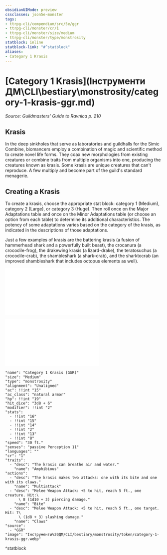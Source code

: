 ```yaml
---
obsidianUIMode: preview
cssclasses: json5e-monster
tags:
- ttrpg-cli/compendium/src/5e/ggr
- ttrpg-cli/monster/cr/1
- ttrpg-cli/monster/size/medium
- ttrpg-cli/monster/type/monstrosity
statblock: inline
statblock-link: "#^statblock"
aliases:
- Category 1 Krasis
---
```

# [Category 1 Krasis](Інструменти ДМ\CLI\bestiary\monstrosity/category-1-krasis-ggr.md)
*Source: Guildmasters' Guide to Ravnica p. 210*  

## Krasis

In the deep sinkholes that serve as laboratories and guildhalls for the Simic Combine, biomancers employ a combination of magic and scientific method to create novel life forms. They coax new morphologies from existing creatures or combine traits from multiple organisms into one, producing the creatures known as krasis. Some krasis are unique creatures that can't reproduce. A few multiply and become part of the guild's standard menagerie.

## Creating a Krasis

To create a krasis, choose the appropriate stat block: category 1 (Medium), category 2 (Large), or category 3 (Huge). Then roll once on the Major Adaptations table and once on the Minor Adaptations table (or choose an option from each table) to determine its additional characteristics. The potency of some adaptations varies based on the category of the krasis, as indicated in the descriptions of those adaptations.

Just a few examples of krasis are the battering krasis (a fusion of hammerhead shark and a powerfully built beast), the crocanura (a crocodile-frog), the drakewing krasis (a lizard-drake), the teratosuchus (a crocodile-crab), the shambleshark (a shark-crab), and the sharktocrab (an improved shambleshark that includes octopus elements as well).

![Major Adaptations](Інструменти%20ДМ/CLI/tables/major-adaptations-ggr.md)

![Minor Adaptations](Інструменти%20ДМ/CLI/tables/minor-adaptations-ggr.md)

```statblock
"name": "Category 1 Krasis (GGR)"
"size": "Medium"
"type": "monstrosity"
"alignment": "Unaligned"
"ac": !!int "15"
"ac_class": "natural armor"
"hp": !!int "19"
"hit_dice": "3d8 + 6"
"modifier": !!int "2"
"stats":
  - !!int "16"
  - !!int "15"
  - !!int "14"
  - !!int "2"
  - !!int "13"
  - !!int "8"
"speed": "30 ft."
"senses": "passive Perception 11"
"languages": ""
"cr": "1"
"traits":
  - "desc": "The krasis can breathe air and water."
    "name": "Amphibious"
"actions":
  - "desc": "The krasis makes two attacks: one with its bite and one with its claws."
    "name": "Multiattack"
  - "desc": "Melee Weapon Attack: +5 to hit, reach 5 ft., one creature. Hit:\
      \ 8 (1d10 + 3) piercing damage."
    "name": "Bite"
  - "desc": "Melee Weapon Attack: +5 to hit, reach 5 ft., one target. Hit: 7\
      \ (1d8 + 3) slashing damage."
    "name": "Claws"
"source":
  - "GGR"
"image": "Інструменти%20ДМ/CLI/bestiary/monstrosity/token/category-1-krasis-ggr.webp"
```
^statblock